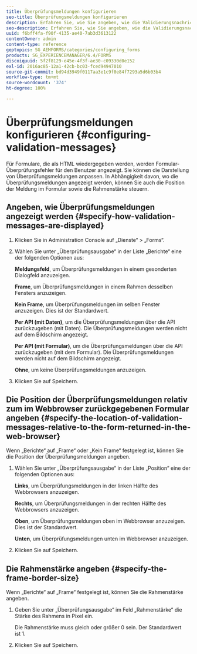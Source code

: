 ```yaml
---
title: Überprüfungsmeldungen konfigurieren
seo-title: Überprüfungsmeldungen konfigurieren
description: Erfahren Sie, wie Sie angeben, wie die Validierungsnachrichten und deren Position relativ zum im Webbrowser zurückgegebenen Formular angezeigt werden.
seo-description: Erfahren Sie, wie Sie angeben, wie die Validierungsnachrichten und deren Position relativ zum im Webbrowser zurückgegebenen Formular angezeigt werden.
uuid: f6bff4fa-f90f-4135-ae40-7ab3d3613122
contentOwner: admin
content-type: reference
geptopics: SG_AEMFORMS/categories/configuring_forms
products: SG_EXPERIENCEMANAGER/6.4/FORMS
discoiquuid: 5f2f8129-e45e-4f3f-ae30-c09330d0e152
exl-id: 2016ac85-12a1-42cb-bc03-fced94947010
source-git-commit: bd94d3949f0117aa3e1c9f0e84f7293a5d6b03b4
workflow-type: tm+mt
source-wordcount: '374'
ht-degree: 100%

---
```


# Überprüfungsmeldungen konfigurieren {#configuring-validation-messages}

Für Formulare, die als HTML wiedergegeben werden, werden Formular-Überprüfungsfehler für den Benutzer angezeigt. Sie können die Darstellung von Überprüfungsmeldungen anpassen. In Abhängigkeit davon, wo die Überprüfungsmeldungen angezeigt werden, können Sie auch die Position der Meldung im Formular sowie die Rahmenstärke steuern.

## Angeben, wie Überprüfungsmeldungen angezeigt werden  {#specify-how-validation-messages-are-displayed}

1. Klicken Sie in Administration Console auf „Dienste“ > „Forms“.
1. Wählen Sie unter „Überprüfungsausgabe“ in der Liste „Berichte“ eine der folgenden Optionen aus:

   **Meldungsfeld**, um Überprüfungsmeldungen in einem gesonderten Dialogfeld anzuzeigen.

   **Frame**, um Überprüfungsmeldungen in einem Rahmen desselben Fensters anzuzeigen.

   **Kein Frame**, um Überprüfungsmeldungen im selben Fenster anzuzeigen. Dies ist der Standardwert.

   **Per API (mit Daten)**, um die Überprüfungsmeldungen über die API zurückzugeben (mit Daten). Die Überprüfungsmeldungen werden nicht auf dem Bildschirm angezeigt.

   **Per API (mit Formular)**, um die Überprüfungsmeldungen über die API zurückzugeben (mit dem Formular). Die Überprüfungsmeldungen werden nicht auf dem Bildschirm angezeigt.

   **Ohne**, um keine Überprüfungsmeldungen anzuzeigen.

1. Klicken Sie auf Speichern.

## Die Position der Überprüfungsmeldungen relativ zum im Webbrowser zurückgegebenen Formular angeben  {#specify-the-location-of-validation-messages-relative-to-the-form-returned-in-the-web-browser}

Wenn „Berichte“ auf „Frame“ oder „Kein Frame“ festgelegt ist, können Sie die Position der Überprüfungsmeldungen angeben.

1. Wählen Sie unter „Überprüfungsausgabe“ in der Liste „Position“ eine der folgenden Optionen aus:

   **Links**, um Überprüfungsmeldungen in der linken Hälfte des Webbrowsers anzuzeigen.

   **Rechts**, um Überprüfungsmeldungen in der rechten Hälfte des Webbrowsers anzuzeigen.

   **Oben**, um Überprüfungsmeldungen oben im Webbrowser anzuzeigen. Dies ist der Standardwert.

   **Unten**, um Überprüfungsmeldungen unten im Webbrowser anzuzeigen.

1. Klicken Sie auf Speichern.

## Die Rahmenstärke angeben  {#specify-the-frame-border-size}

Wenn „Berichte“ auf „Frame“ festgelegt ist, können Sie die Rahmenstärke angeben.

1. Geben Sie unter „Überprüfungsausgabe“ im Feld „Rahmenstärke“ die Stärke des Rahmens in Pixel ein.

   Die Rahmenstärke muss gleich oder größer 0 sein. Der Standardwert ist 1.

1. Klicken Sie auf Speichern.
